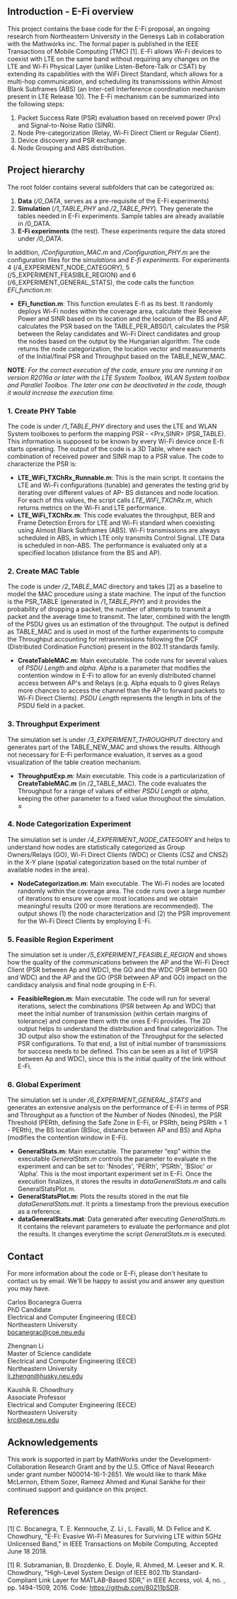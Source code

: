 ## Introduction - E-Fi overview
This project contains the base code for the E-Fi proposal, an ongoing research from Northeastern University in the Genesys Lab in collaboration with the Mathworks inc. The formal paper is published in the IEEE Transactions of Mobile Computing (TMC) [1]. E-Fi allows Wi-Fi devices to coexist with LTE on the same band without requiring any changes on the LTE and Wi-Fi Physical Layer (unlike Listen-Before-Talk or CSAT) by extending its capabilities with the WiFi Direct Standard, which allows for a multi-hop communication, and scheduling its transmissions within Almost Blank Subframes (ABS) (an Inter-cell Interference coordination mechanism present in LTE Release 10). The E-Fi mechanism can be summarized into the following steps:

1. Packet Success Rate (PSR) evaluation based on received power (Prx) and Signal-to-Noise Ratio (SINR).
2. Node Pre-categorization (Relay, Wi-Fi Direct Client or Regular Client).
3. Device discovery and PSR exchange.
4. Node Grouping and ABS distribution.

## Project hierarchy

The root folder contains several subfolders that can be categorized as:

1. **Data** (*/0_DATA*, serves as a pre-requisite of the E-Fi experiments)
2. **Simulation** (*/1_TABLE_PHY* and */2_TABLE_PHY*). They generate the tables needed in E-Fi experiments. Sample tables are already available in /0_DATA.
3. **E-Fi experiments** (the rest). These experiments require the data stored under */0_DATA*.

In addition, */Configuration_MAC.m* and */Configuration_PHY.m* are the configuration files for the *simulations* and *E-fi experiments*.  For experiments 4 (/4_EXPERIMENT_NODE_CATEGORY), 5 (/5_EXPERIMENT_FEASIBLE_REGION) and 6 (/6_EXPERIMENT_GENERAL_STATS), the code calls the function *EFi_function.m*:

- **EFi_function.m**: This function emulates E-fi as its best. It randomly deploys Wi-Fi nodes within the coverage area, calculate their Receive Power and SINR based on its location and the location of the BS and AP, calculates the PSR based on the TABLE_PER_ABS0/1, calculates the PSR between the Relay candidates and Wi-Fi Direct candidates and group the nodes based on the output by the Hungarian algorithm. The code returns the node categorization, the location vector and measurements of the Initial/final PSR and Throughput based on the TABLE_NEW_MAC.

**NOTE**: *For the correct execution of the code, ensure you are running it on version R2016a or later with the LTE System Toolbox, WLAN System toolbox and Parallel Toolbox. The later one can be deactivated in the code, though it would increase the execution time.*

### 1. Create PHY Table
The code is under */1_TABLE_PHY* directory and uses the LTE and WLAN System toolboxes to perform the mapping PSR - <Prx,SINR> (PSR_TABLE). This information is supposed to be known by every Wi-Fi device once E-fi starts operating. The output of the code is a 3D Table, where each combination of received power and SINR map to a PSR value. The code to characterize the PSR is:

- **LTE_WiFi_TXChRx_Runnable.m**: This is the main script. It contains the LTE and Wi-Fi configurations (tunable) and generates the testing grid by iterating over different values of AP- BS distances and node location. For each of this values, the script calls *LTE_WiFi_TXChRx.m*, which returns metrics on the Wi-Fi and LTE performance.
- **LTE_WiFi_TXChRx.m**: This code evaluates the throughput, BER and Frame Detection Errors for LTE and Wi-Fi standard when coexisting using Almost Blank Subframes (ABS). Wi-Fi transmissions are always scheduled in ABS, in which LTE only transmits Control Signal. LTE Data is scheduled in non-ABS. The performance is evaluated only at a specified location (distance from the BS and AP).

### 2. Create MAC Table
The code is under */2_TABLE_MAC* directory and takes [2] as a baseline to model the MAC procedure using a state machine. The input of the function is the PSR_TABLE (generated in */1_TABLE_PHY*) and it provides the probability of dropping a packet, the number of attempts to transmit a packet and the average time to transmit. The later, combined with the length of the PSDU gives us an estimation of the throughput. The output is defined as TABLE_MAC and is used in most of the further experiments to compute the Throughput accounting for retrasnmissions following the DCF (Distributed Cordination Function) present in the 802.11 standards family.

- **CreateTableMAC.m**: Main executable. The code runs for several values of *PSDU Length* and *alpha*. *Alpha* is a parameter that modifies the contention window in E-Fi to allow for an evenly distributed channel access between AP's and Relays (e.g. Alpha equals to 0 gives Relays more chances to access the channel than the AP to forward packets to Wi-Fi Direct Clients). *PSDU Length* represents the length in bits of the PSDU field in a packet. 

### 3. Throughput Experiment
The simulation set is under */3_EXPERIMENT_THROUGHPUT* directory and generates part of the TABLE_NEW_MAC and shows the results. Although not necessary for E-Fi performance evaluation, it serves as a good visualization of the table creation mechanism.

- **ThroughputExp.m**: Main executable. This code is a particularization of **CreateTableMAC.m** (in /2_TABLE_MAC). The code evaluates the Throughput for a range of values of either *PSDU Length* or *alpha*, keeping the other parameter to a fixed value throughout the simulation.
≤
### 4. Node Categorization Experiment
The simulation set is under */4_EXPERIMENT_NODE_CATEGORY* and helps to understand how nodes are statistically categorized as Group Owners/Relays (GO), Wi-Fi Direct Clients (WDC) or Clients (CSZ and CNSZ) in the X-Y plane (spatial categorization based on the total number of available nodes in the area). 

- **NodeCategorization.m**: Main executable. The Wi-Fi nodes are located randomly within the coverage area. The code runs over a large number of iterations to ensure we cover most locations and we obtain meaningful results (200 or more iterations are recommended). The output shows (1) the node characterization and (2) the PSR improvement for the Wi-Fi Direct Clients by employing E-Fi.

### 5. Feasible Region Experiment
The simulation set is under */5_EXPERIMENT_FEASIBLE_REGION* and shows how the quality of the communications between the AP and the Wi-Fi Direct Client (PSR between Ap and WDC), the GO and the WDC (PSR between GO and WDC) and the AP and the GO (PSR between AP and GO) impact on the candidacy analysis and final node grouping in E-Fi. 

- **FeasibleRegion.m**: Main executable. The code will run for several iterations, select the combinations (PSR between Ap and WDC) that meet the initial number of transmission (within certain margins of tolerance) and compare them with the ones E-Fi provides. The 2D output helps to understand the distribution and final categorization. The 3D output also show the estimation of the Throughput for the selected PSR configurations. To that end, a list of initial number of transmissions for success needs to be defined. This can be seen as a list of 1/(PSR between Ap and WDC), since this is the initial quality of the link without E-Fi.

### 6. Global Experiment
The simulation set is under */6_EXPERIMENT_GENERAL_STATS* and generates an extensive analysis on the performance of E-Fi in terms of PSR and Throughput as a function of the Number of Nodes (Nnodes), the PSR Threshold (PERth, defining the Safe Zone in E-Fi, or PSRth, being PSRth = 1 - PERth), the BS location (BSloc, distance between AP and BS) and Alpha (modifies the contention window in E-Fi). 

- **GeneralStats.m**: Main executable. The parameter “exp” within the executable *GeneralStats.m* controls the parameter to evaluate in the experiment and can be set to: 'Nnodes', 'PERth', 'PSRth', 'BSloc' or 'Alpha’. This is the most important experiment set in E-Fi. Once the execution finalizes, it stores the results in *dataGeneralStats.m* and calls GeneralStatsPlot.m.
- **GeneralStatsPlot.m**: Plots the results stored in the mat file *dataGeneralStats.mat*. It prints a timestamp from the previous execution as a reference.
- **dataGeneralStats.mat**: Data generated after executing *GeneralStats.m*. It contains the relevant parameters to evaluate the performance and plot the results. It changes everytime the script *GeneralStats.m* is executed.

## Contact

For more information about the code or E-Fi, please don't hesitate to contact us by email. We'll be happy to assist you and answer any question you may have.

Carlos Bocanegra Guerra  
PhD Candidate  
Electrical and Computer Engineering (EECE)  
Northeastern University  
bocanegrac@coe.neu.edu

Zhengnan Li  
Master of Science candidate  
Electrical and Computer Engineering (EECE)  
Northeastern University  
li.zhengn@husky.neu.edu  

Kaushik R. Chowdhury  
Associate Professor  
Electrical and Computer Engineering (EECE)  
Northeastern University  
krc@ece.neu.edu

## Acknowledgements

This work is supported in part by MathWorks under the Development-Collaboration Research Grant and by the U.S. Office of Naval Research under grant number N00014-16-1-2651. We would like to thank Mike McLernon, Ethem Sozer, Rameez Ahmed and Kunal Sankhe for their continued support and guidance on this project.

## References

[1] C. Bocanegra, T. E. Kennouche, Z. Li , L. Favalli, M. Di Felice and K. Chowdhury, "E-Fi: Evasive Wi-Fi Measures for Surviving LTE within 5GHz Unlicensed Band," in IEEE Transactions on Mobile Computing, Accepted June 18 2018.

[1] R. Subramanian, B. Drozdenko, E. Doyle, R. Ahmed, M. Leeser and K. R. Chowdhury, "High-Level System Design of IEEE 802.11b Standard-Compliant Link Layer for MATLAB-Based SDR," in IEEE Access, vol. 4, no. , pp. 1494-1509, 2016.
Code:  https://github.com/80211bSDR. 